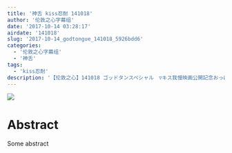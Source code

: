 ```yaml
---
title: '神舌 kiss忍耐 141018'
author: '伦敦之心字幕组'
date: '2017-10-14 03:28:17'
airdate: '141018'
slug: '2017-10-14_godtongue_141018_5926bdd6'
categories: 
  - '伦敦之心字幕组'
  - '神舌'
tags: 
  - 'kiss忍耐'
description: '【伦敦之心】141018 ゴッドタンスペシャル　▽キス我慢映画公開記念おっぱい'
---
```


![](https://i.imgur.com/OFFLq5Q.jpg)
# Abstract
Some abstract
